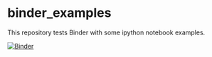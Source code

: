 # binder_examples


This repository tests Binder with some ipython notebook examples.

[![Binder](https://mybinder.org/badge.svg)](https://mybinder.org/v2/gh/dongchenzou/binder_examples/master)